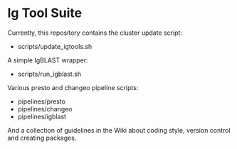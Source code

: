 Ig Tool Suite
==============================================================================

Currently, this repository contains the cluster update script:  

* scripts/update_igtools.sh

A simple IgBLAST wrapper:  

* scripts/run_igblast.sh

Various presto and changeo pipeline scripts:

* pipelines/presto
* pipelines/changeo
* pipelines/igblast

And a collection of guidelines in the Wiki about coding style, version control 
and creating packages.
